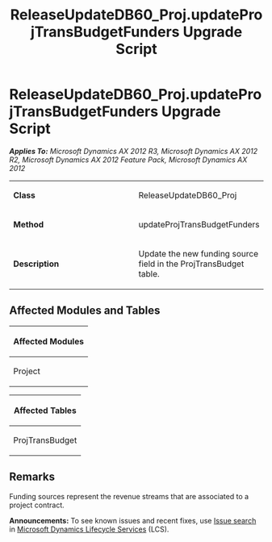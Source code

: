 ﻿---
title: ReleaseUpdateDB60_Proj.updateProjTransBudgetFunders Upgrade Script
TOCTitle: ReleaseUpdateDB60_Proj.updateProjTransBudgetFunders Upgrade Script
ms:assetid: e8a94a18-db22-65ca-0dd5-8a45a762769e
ms:mtpsurl: https://msdn.microsoft.com/en-us/library/JJ719852(v=AX.60)
ms:contentKeyID: 49711925
ms.date: 05/18/2015
mtps_version: v=AX.60
---

# ReleaseUpdateDB60\_Proj.updateProjTransBudgetFunders Upgrade Script 


_**Applies To:** Microsoft Dynamics AX 2012 R3, Microsoft Dynamics AX 2012 R2, Microsoft Dynamics AX 2012 Feature Pack, Microsoft Dynamics AX 2012_

<table>
<colgroup>
<col style="width: 50%" />
<col style="width: 50%" />
</colgroup>
<tbody>
<tr class="odd">
<td><p><strong>Class</strong></p></td>
<td><p>ReleaseUpdateDB60_Proj</p></td>
</tr>
<tr class="even">
<td><p><strong>Method</strong></p></td>
<td><p>updateProjTransBudgetFunders</p></td>
</tr>
<tr class="odd">
<td><p><strong>Description</strong></p></td>
<td><p>Update the new funding source field in the ProjTransBudget table.</p></td>
</tr>
</tbody>
</table>


## Affected Modules and Tables

<table>
<colgroup>
<col style="width: 100%" />
</colgroup>
<thead>
<tr class="header">
<th><p>Affected Modules</p></th>
</tr>
</thead>
<tbody>
<tr class="odd">
<td><p>Project</p></td>
</tr>
</tbody>
</table>


<table>
<colgroup>
<col style="width: 100%" />
</colgroup>
<thead>
<tr class="header">
<th><p>Affected Tables</p></th>
</tr>
</thead>
<tbody>
<tr class="odd">
<td><p>ProjTransBudget</p></td>
</tr>
</tbody>
</table>


## Remarks

Funding sources represent the revenue streams that are associated to a project contract.

  
**Announcements:** To see known issues and recent fixes, use [Issue search](http://go.microsoft.com/fwlink/?linkid=389258) in [Microsoft Dynamics Lifecycle Services](http://go.microsoft.com/fwlink/?linkid=306505) (LCS).


